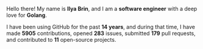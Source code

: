 Hello there! My name is **Ilya Brin**, and I am a **software engineer** with a deep love for **Golang**.

I have been using GitHub for the past **14 years**, and during that time, I have made **5905** contributions, opened **283** issues, submitted **179** pull requests, and contributed to **11** open-source projects.
